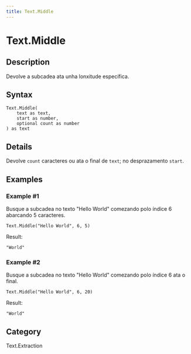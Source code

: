 ```yaml
---
title: Text.Middle
---
```


# Text.Middle


## Description

Devolve a subcadea ata unha lonxitude específica.


## Syntax

```powerquery
Text.Middle(
    text as text,
    start as number,
    optional count as number
) as text
```


## Details

Devolve <code>count</code> caracteres ou ata o final de <code>text</code>; no desprazamento <code>start</code>.


## Examples

### Example #1 
Busque a subcadea no texto &#34;Hello World&#34; comezando polo índice 6 abarcando 5 caracteres.
```powerquery
Text.Middle("Hello World", 6, 5)
```

Result: 
```powerquery
"World"
```


### Example #2 
Busque a subcadea no texto &#34;Hello World&#34; comezando polo índice 6 ata o final.
```powerquery
Text.Middle("Hello World", 6, 20)
```

Result: 
```powerquery
"World"
```




## Category
Text.Extraction
